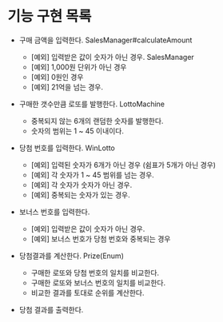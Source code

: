 # 기능 구현 목록
- 구매 금액을 입력한다. SalesManager#calculateAmount
  - [예외] 입력받은 값이 숫자가 아닌 경우.  SalesManager
  - [예외] 1,000원 단위가 아닌 경우
  - [예외] 0원인 경우
  - [예외] 21억을 넘는 경우.
- 구매한 갯수만큼 로또를 발행한다. LottoMachine
  - 중복되지 않는 6개의 랜덤한 숫자를 발행한다.
  - 숫자의 범위는 1 ~ 45 이내이다.

- 당첨 번호를 입력한다. WinLotto
  - [예외] 입력된 숫자가 6개가 아닌 경우 (쉼표가 5개가 아닌 경우)
  - [예외] 각 숫자가 1 ~ 45 범위를 넘는 경우.
  - [예외] 각 숫자가 숫자가 아닌 경우.
  - [예외] 중복되는 숫자가 있는 경우.
- 보너스 번호를 입력한다.
  - [예외] 입력받은 값이 숫자가 아닌 경우.
  - [예외] 보너스 번호가 당첨 번호와 중복되는 경우

- 당첨결과를 계산한다. Prize(Enum)
  - 구매한 로또와 당첨 번호의 일치를 비교한다.
  - 구매한 로또와 보너스 번호의 일치를 비교한다.
  - 비교한 결과를 토대로 순위를 계산한다.
- 당첨 결과를 출력한다. 

